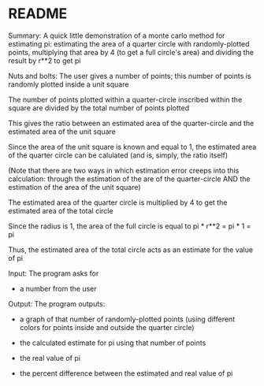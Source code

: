 # README

Summary: 
A quick little demonstration of a monte carlo method for estimating pi: estimating the area of a quarter circle with randomly-plotted points, multiplying that area by 4 (to get a full circle's area) and dividing the result by r**2 to get pi

Nuts and bolts: 
The user gives a number of points; this number of points is randomly plotted inside a unit square

The number of points plotted within a quarter-circle inscribed within the square are divided by the total number of points plotted

This gives the ratio between an estimated area of the quarter-circle and the estimated area of the unit square

Since the area of the unit square is known and equal to 1, the estimated area of the quarter circle can be calulated (and is, simply, the ratio itself)

(Note that there are two ways in which estimation error creeps into this calculation: through the estimation of the are of the quarter-circle AND the estimation of the area of the unit square)

The estimated area of the quarter circle is multiplied by 4 to get the estimated area of the total circle

Since the radius is 1, the area of the full circle is equal to pi * r**2 = pi * 1 = pi

Thus, the estimated area of the total circle acts as an estimate for the value of pi

Input:
The program asks for
- a number from the user

Output:
The program outputs:

- a graph of that number of randomly-plotted points (using different colors for points inside and outside the quarter circle)

- the calculated estimate for pi using that number of points

- the real value of pi

- the percent difference between the estimated and real value of pi
